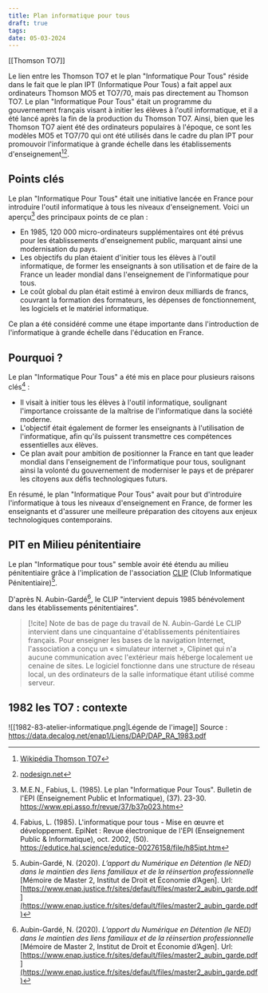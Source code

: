 ```yaml
---
title: Plan informatique pour tous
draft: true
tags: 
date: 05-03-2024
---
```

[[Thomson TO7]] 

Le lien entre les Thomson TO7 et le plan "Informatique Pour Tous" réside dans le fait que le plan IPT (Informatique Pour Tous) a fait appel aux ordinateurs Thomson MO5 et TO7/70, mais pas directement au Thomson TO7. Le plan "Informatique Pour Tous" était un programme du gouvernement français visant à initier les élèves à l'outil informatique, et il a été lancé après la fin de la production du Thomson TO7. Ainsi, bien que les Thomson TO7 aient été des ordinateurs populaires à l'époque, ce sont les modèles MO5 et TO7/70 qui ont été utilisés dans le cadre du plan IPT pour promouvoir l'informatique à grande échelle dans les établissements d'enseignement[^1][^2].

## Points clés

Le plan "Informatique Pour Tous" était une initiative lancée en France pour introduire l'outil informatique à tous les niveaux d'enseignement. Voici un aperçu[^3] des principaux points de ce plan :

- En 1985, 120 000 micro-ordinateurs supplémentaires ont été prévus pour les établissements d'enseignement public, marquant ainsi une modernisation du pays.
- Les objectifs du plan étaient d'initier tous les élèves à l'outil informatique, de former les enseignants à son utilisation et de faire de la France un leader mondial dans l'enseignement de l'informatique pour tous.
- Le coût global du plan était estimé à environ deux milliards de francs, couvrant la formation des formateurs, les dépenses de fonctionnement, les logiciels et le matériel informatique.

Ce plan a été considéré comme une étape importante dans l'introduction de l'informatique à grande échelle dans l'éducation en France.

## Pourquoi ?
Le plan "Informatique Pour Tous" a été mis en place pour plusieurs raisons clés[^4] :

- Il visait à initier tous les élèves à l'outil informatique, soulignant l'importance croissante de la maîtrise de l'informatique dans la société moderne.
- L'objectif était également de former les enseignants à l'utilisation de l'informatique, afin qu'ils puissent transmettre ces compétences essentielles aux élèves.
- Ce plan avait pour ambition de positionner la France en tant que leader mondial dans l'enseignement de l'informatique pour tous, soulignant ainsi la volonté du gouvernement de moderniser le pays et de préparer les citoyens aux défis technologiques futurs.

En résumé, le plan "Informatique Pour Tous" avait pour but d'introduire l'informatique à tous les niveaux d'enseignement en France, de former les enseignants et d'assurer une meilleure préparation des citoyens aux enjeux technologiques contemporains.

## PIT en Milieu pénitentiaire
Le plan "Informatique pour tous" semble avoir été étendu au milieu pénitentiaire grâce à l'implication de l'association [CLIP](https://assoclip.fr/) (Club Informatique Pénitentiaire)[^5].

D'après N. Aubin-Gardé[^5], le CLIP "intervient depuis 1985 bénévolement dans les établissements pénitentiaires".

> [!cite] Note de bas de page du travail de N. Aubin-Gardé
> Le CLIP intervient dans une cinquantaine d'établissements pénitentiaires français. Pour enseigner les bases de la navigation Internet, l'association a conçu un « simulateur internet », Clipinet qui n'a aucune communication avec l'extérieur mais héberge localement ue cenaine de sites. Le logiciel fonctionne dans une structure de réseau local, un des ordinateurs de la salle informatique étant utilisé comme serveur.

## 1982 les TO7 : contexte
![[1982-83-atelier-informatique.png|Légende de l'image]]
Source : https://data.decalog.net/enap1/Liens/DAP/DAP_RA_1983.pdf

[^1]:  [Wikipédia Thomson TO7](https://fr.wikipedia.org/wiki/Thomson_TO7)
[^2]: [nodesign.net](https://www.nodesign.net/blog/plan-informatique-pour-tous-ipt-saudade-du-futur/) 
[^3]: M.E.N., Fabius, L. (1985). Le plan "Informatique Pour Tous". Bulletin de l'EPI (Enseignement Public et Informatique), (37). 23-30. https://www.epi.asso.fr/revue/37/b37p023.htm
[^4]: Fabius, L. (1985). L'informatique pour tous - Mise en œuvre et développement. EpiNet : Revue électronique de l'EPI (Enseignement Public & Informatique), oct. 2002, (50). https://edutice.hal.science/edutice-00276158/file/h85ipt.htm
[^5]: Aubin-Gardé, N. (2020). _L’apport du Numérique en Détention (le NED) dans le maintien des liens familiaux et de la réinsertion professionnelle_ [Mémoire de Master 2, Institut de Droit et Économie d’Agen]. Url: [https://www.enap.justice.fr/sites/default/files/master2_aubin_garde.pdf](https://www.enap.justice.fr/sites/default/files/master2_aubin_garde.pdf)
